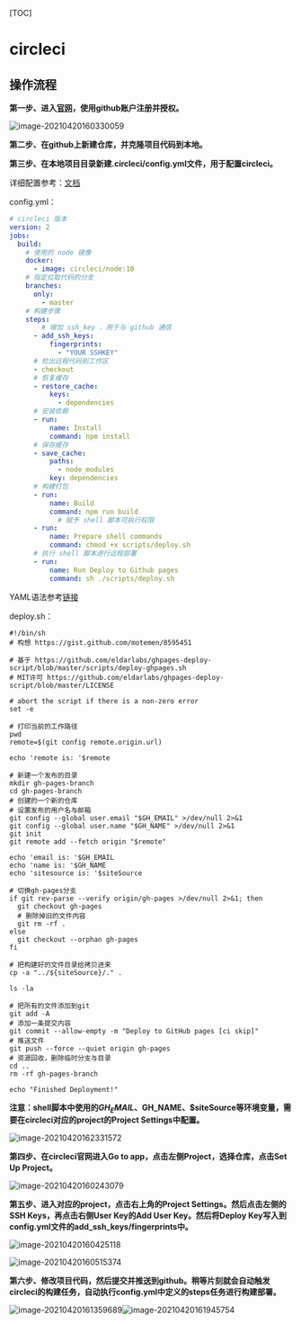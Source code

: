 [TOC]

# circleci

## 操作流程

**第一步、进入[官网](https://circleci.com)，使用github账户注册并授权。**

![image-20210420160330059](circleci.assets/image-20210420160330059.png)

**第二步、在github上新建仓库，并克隆项目代码到本地。**



**第三步、在本地项目目录新建.circleci/config.yml文件，用于配置circleci。**

详细配置参考：[文档](https://circleci.com/docs/2.0/configuration-reference)

config.yml：

```yaml
# circleci 版本
version: 2
jobs:
  build:
  	# 使用的 node 镜像
    docker:
      - image: circleci/node:10
    # 指定拉取代码的分支
    branches:
      only:
        - master
    # 构建步骤
    steps:
    	# 增加 ssh_key ，用于与 github 通信
      - add_ssh_keys:
          fingerprints:
            - "YOUR SSHKEY"
      # 检出远程代码到工作区
      - checkout
      # 恢复缓存
      - restore_cache:
          keys:
            - dependencies
      # 安装依赖
      - run:
          name: Install
          command: npm install
      # 保存缓存
      - save_cache:
          paths:
            - node_modules
          key: dependencies
      # 构建打包
      - run:
          name: Build
          command: npm run build
			# 赋予 shell 脚本可执行权限          
      - run:
          name: Prepare shell commands
          command: chmod +x scripts/deploy.sh
      # 执行 shell 脚本进行远程部署
      - run:
          name: Run Deploy to Github pages
          command: sh ./scripts/deploy.sh          
```

YAML语法参考[链接](https://www.runoob.com/w3cnote/yaml-intro.html)



deploy.sh：

```shell
#!/bin/sh
# 构想 https://gist.github.com/motemen/8595451

# 基于 https://github.com/eldarlabs/ghpages-deploy-script/blob/master/scripts/deploy-ghpages.sh
# MIT许可 https://github.com/eldarlabs/ghpages-deploy-script/blob/master/LICENSE

# abort the script if there is a non-zero error
set -e

# 打印当前的工作路径
pwd
remote=$(git config remote.origin.url)

echo 'remote is: '$remote

# 新建一个发布的目录
mkdir gh-pages-branch
cd gh-pages-branch
# 创建的一个新的仓库
# 设置发布的用户名与邮箱
git config --global user.email "$GH_EMAIL" >/dev/null 2>&1
git config --global user.name "$GH_NAME" >/dev/null 2>&1
git init
git remote add --fetch origin "$remote"

echo 'email is: '$GH_EMAIL
echo 'name is: '$GH_NAME
echo 'sitesource is: '$siteSource

# 切换gh-pages分支
if git rev-parse --verify origin/gh-pages >/dev/null 2>&1; then
  git checkout gh-pages
  # 删除掉旧的文件内容
  git rm -rf .
else
  git checkout --orphan gh-pages
fi

# 把构建好的文件目录给拷贝进来
cp -a "../${siteSource}/." .

ls -la

# 把所有的文件添加到git
git add -A
# 添加一条提交内容
git commit --allow-empty -m "Deploy to GitHub pages [ci skip]"
# 推送文件
git push --force --quiet origin gh-pages
# 资源回收，删除临时分支与目录
cd ..
rm -rf gh-pages-branch

echo "Finished Deployment!"
```

**注意：shell脚本中使用的$GH_EMAIL、$GH_NAME、$siteSource等环境变量，需要在circleci对应的project的Project Settings中配置。**

![image-20210420162331572](circleci.assets/image-20210420162331572.png)



**第四步、在circleci官网进入Go to app，点击左侧Project，选择仓库，点击Set Up Project。**

![image-20210420160243079](circleci.assets/image-20210420160243079.png)



**第五步、进入对应的project，点击右上角的Project Settings。然后点击左侧的SSH Keys，再点击右侧User Key的Add User Key。然后将Deploy Key写入到config.yml文件的add_ssh_keys/fingerprints中。**

![image-20210420160425118](circleci.assets/image-20210420160425118.png)

![image-20210420160515374](circleci.assets/image-20210420160515374.png)



**第六步、修改项目代码，然后提交并推送到github。稍等片刻就会自动触发circleci的构建任务，自动执行config.yml中定义的steps任务进行构建部署。**

![image-20210420161359689](circleci.assets/image-20210420161359689.png)![image-20210420161945754](circleci.assets/image-20210420161945754.png)